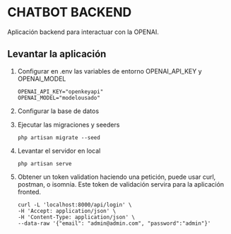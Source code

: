 # CHATBOT BACKEND

Aplicación backend para interactuar con la OPENAI.

## Levantar la aplicación

1. Configurar en .env las variables de entorno OPENAI_API_KEY y OPENAI_MODEL

   ```
   OPENAI_API_KEY="openkeyapi"
   OPENAI_MODEL="modelousado"
   ```
2. Configurar la base de datos
3. Ejecutar las migraciones y seeders

   `php artisan migrate --seed`
4. Levantar el servidor en local

   `php artisan serve`
5. Obtener un token validation haciendo una petición, puede usar curl, postman, o isomnia. Este token de validación servira para la aplicación fronted.

   ```
   curl -L 'localhost:8000/api/login' \
   -H 'Accept: application/json' \
   -H 'Content-Type: application/json' \
   --data-raw '{"email": "admin@admin.com", "password":"admin"}'
   ```
